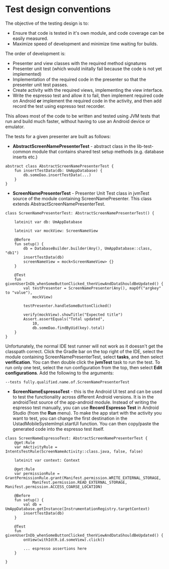 # Test design conventions

The objective of the testing design is to:

* Ensure that code is tested in it's own module, and code coverage can be easily measured.
* Maximize speed of development and minimize time waiting for builds.

The order of development is:

* Presenter and view classes with the required method signatures
* Presenter unit test (which would iniitally fail because the code is
not yet implemented)
* Implementation of the required code in the presenter so that the 
presenter unit test passes. 
* Create activity with the required views, implementing the
view interface.
* Write the espresso test and allow it to fail, then implement required
 code on Android __or__ implement the 
required code in the activity, and then add record the test using
espresso test recorder.

This allows most of the code to be written and tested using JVM tests
that run and build much faster, without having to use an Android device
or emulator.

The tests for a given presenter are built as follows:

*  **AbstractScreenNamePresenterTest** - abstract class in the lib-test-common
module that contains shared test setup methods (e.g. database inserts etc.)

```
abstract class AbstractScreenNamePresenterTest {
    fun insertTestData(db: UmAppDatabase) {
        db.someDao.insertTestData(...)    
    }
}
```

* **ScreenNamePresenterTest** - Presenter Unit Test class in jvmTest 
source of the module containing ScreenNamePresenter. This class extends
AbstractScreenNamePresenterTest.

```
class ScreenNamePresenterTest: AbstractScreenNamePresenterTest() {

    lateinit var db: UmAppDatabase
    
    lateinit var mockView: ScreenNameView 
    
    @Before
    fun setup() {
        db = DatabaseBuilder.builder(Any(), UmAppDatabase::class, "db1")
        insertTestData(db)
        screenNameView = mock<ScreenNameView> {}
    }
    
    @Test
    fun givenUserInDb_whenSomeButtonClicked_thenViewAndDataShouldBeUpdated() {
        val testPresenter = ScreenNamePresenter(Any(), mapOf("argkey" to "value"),
            mockView)
            
        testPresenter.handleSomeButtonClicked()
        
        verify(mockView).showTitle("Expected title")
        Assert.assertEquals("Total updated", 
            10,
            db.someDao.findByUid(key).total)
    }
}
```

Unfortunately, the normal IDE test runner will not work as it doessn't 
get the classpath correct. Click the Gradle bar on the top right of the
IDE, select the module containing ScreenNamePresenterTest, select **tasks**,
and then select **verification**. You can then double click the **jvmTest**
 task to run the test. To run only one test, select the run configuration
 from the top, then select **Edit configurations**. Add the following to
 the arguments:
 ```
 --tests fully.qualified.name.of.ScreenNamePresenterTest
 ```

* **ScreenNameEspressoTest** - this is the Android UI test and can be used
to test the functionality across different Android versions. It is in
the androidTest source of the app-android module. Instead of writing
the espresso test manually, you can use **Record Espresso Test** in 
Android Studio (from the **Run** menu). To make the app start with the
activity you want to test, you can change the first destination in the
UstadMobileSystemImpl.startUI function. You can then copy/paste the
generated code into the espresso test itself.

```
class ScreenNameEspressoTest: AbstractScreenNamePresenterTest {
    @get:Rule
    var mActivityRule = IntentsTestRule(ScreenNameActivity::class.java, false, false)

    lateinit var context: Context

    @get:Rule
    var permissionRule = GrantPermissionRule.grant(Manifest.permission.WRITE_EXTERNAL_STORAGE,
            Manifest.permission.READ_EXTERNAL_STORAGE, Manifest.permission.ACCESS_COARSE_LOCATION)
            
    @Before
    fun setup() {
        val db = UmAppDatabase.getInstance(InstrumentationRegistry.targetContext)
        insertTestData(db)
    }
    
    @Test
    fun givenUserInDb_whenSomeButtonClicked_thenViewAndDataShouldBeUpdated() {
        onView(withId(R.id.someView).click()
        
        ... espresso assertions here    
    }
    
}
```
